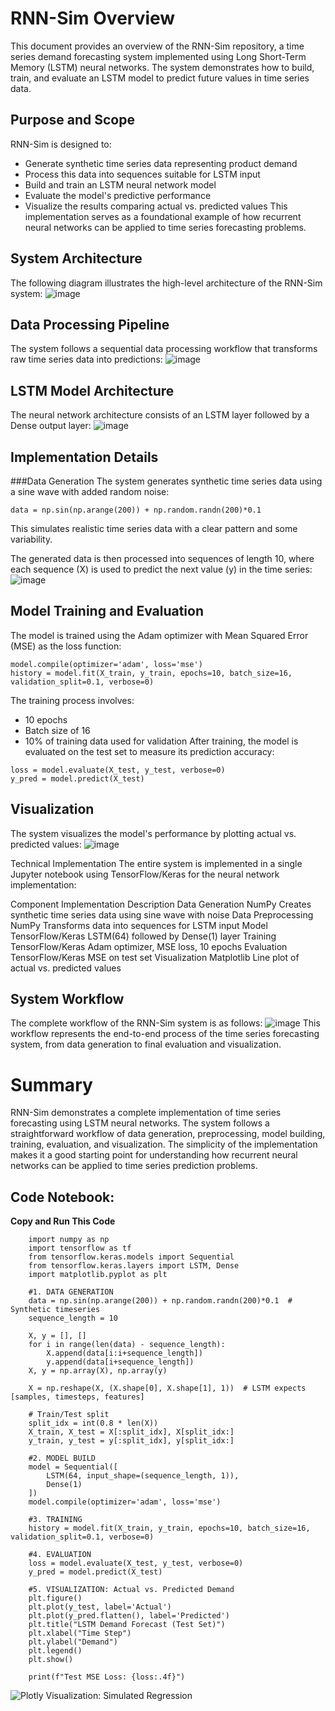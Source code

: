 # RNN-Sim Overview
This document provides an overview of the RNN-Sim repository, a time series demand forecasting system implemented using Long Short-Term Memory (LSTM) neural networks. The system demonstrates how to build, train, and evaluate an LSTM model to predict future values in time series data.

## Purpose and Scope
RNN-Sim is designed to:

- Generate synthetic time series data representing product demand
- Process this data into sequences suitable for LSTM input
- Build and train an LSTM neural network model
- Evaluate the model's predictive performance
- Visualize the results comparing actual vs. predicted values
This implementation serves as a foundational example of how recurrent neural networks can be applied to time series forecasting problems.

## System Architecture
The following diagram illustrates the high-level architecture of the RNN-Sim system:
![image](SA.png)

## Data Processing Pipeline
The system follows a sequential data processing workflow that transforms raw time series data into predictions:
![image](DPP.png)

## LSTM Model Architecture
The neural network architecture consists of an LSTM layer followed by a Dense output layer:
![image](LSTM.png)

## Implementation Details
###Data Generation
The system generates synthetic time series data using a sine wave with added random noise:
```
data = np.sin(np.arange(200)) + np.random.randn(200)*0.1
```
This simulates realistic time series data with a clear pattern and some variability.

The generated data is then processed into sequences of length 10, where each sequence (X) is used to predict the next value (y) in the time series:
![image](TSD.png)

## Model Training and Evaluation
The model is trained using the Adam optimizer with Mean Squared Error (MSE) as the loss function:
```
model.compile(optimizer='adam', loss='mse')
history = model.fit(X_train, y_train, epochs=10, batch_size=16, validation_split=0.1, verbose=0)
```
The training process involves:
- 10 epochs
- Batch size of 16
- 10% of training data used for validation
After training, the model is evaluated on the test set to measure its prediction accuracy:
```
loss = model.evaluate(X_test, y_test, verbose=0)
y_pred = model.predict(X_test)
```
## Visualization
The system visualizes the model's performance by plotting actual vs. predicted values:
![image](VIS.png)

Technical Implementation
The entire system is implemented in a single Jupyter notebook using TensorFlow/Keras for the neural network implementation:

Component	Implementation	Description
Data Generation	NumPy	Creates synthetic time series data using sine wave with noise
Data Preprocessing	NumPy	Transforms data into sequences for LSTM input
Model	TensorFlow/Keras	LSTM(64) followed by Dense(1) layer
Training	TensorFlow/Keras	Adam optimizer, MSE loss, 10 epochs
Evaluation	TensorFlow/Keras	MSE on test set
Visualization	Matplotlib	Line plot of actual vs. predicted values

## System Workflow
The complete workflow of the RNN-Sim system is as follows:
![image](SW.png)
This workflow represents the end-to-end process of the time series forecasting system, from data generation to final evaluation and visualization.

# Summary
RNN-Sim demonstrates a complete implementation of time series forecasting using LSTM neural networks. The system follows a straightforward workflow of data generation, preprocessing, model building, training, evaluation, and visualization. The simplicity of the implementation makes it a good starting point for understanding how recurrent neural networks can be applied to time series prediction problems.

## Code Notebook:
**Copy and Run This Code**

```
    import numpy as np
    import tensorflow as tf
    from tensorflow.keras.models import Sequential
    from tensorflow.keras.layers import LSTM, Dense
    import matplotlib.pyplot as plt
    
    #1. DATA GENERATION
    data = np.sin(np.arange(200)) + np.random.randn(200)*0.1  # Synthetic timeseries
    sequence_length = 10
    
    X, y = [], []
    for i in range(len(data) - sequence_length):
        X.append(data[i:i+sequence_length])
        y.append(data[i+sequence_length])
    X, y = np.array(X), np.array(y)
    
    X = np.reshape(X, (X.shape[0], X.shape[1], 1))  # LSTM expects [samples, timesteps, features]
    
    # Train/Test split
    split_idx = int(0.8 * len(X))
    X_train, X_test = X[:split_idx], X[split_idx:]
    y_train, y_test = y[:split_idx], y[split_idx:]
    
    #2. MODEL BUILD
    model = Sequential([
        LSTM(64, input_shape=(sequence_length, 1)),
        Dense(1)
    ])
    model.compile(optimizer='adam', loss='mse')
    
    #3. TRAINING
    history = model.fit(X_train, y_train, epochs=10, batch_size=16, validation_split=0.1, verbose=0)
    
    #4. EVALUATION
    loss = model.evaluate(X_test, y_test, verbose=0)
    y_pred = model.predict(X_test)
    
    #5. VISUALIZATION: Actual vs. Predicted Demand
    plt.figure()
    plt.plot(y_test, label='Actual')
    plt.plot(y_pred.flatten(), label='Predicted')
    plt.title("LSTM Demand Forecast (Test Set)")
    plt.xlabel("Time Step")
    plt.ylabel("Demand")
    plt.legend()
    plt.show()
    
    print(f"Test MSE Loss: {loss:.4f}")
 ```   
![Plotly Visualization: Simulated Regression](RNN.png)
